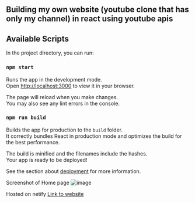 ## Building my own website (youtube clone that has only my channel) in react using youtube apis 

## Available Scripts

In the project directory, you can run:

### `npm start`

Runs the app in the development mode.\
Open [http://localhost:3000](http://localhost:3000) to view it in your browser.

The page will reload when you make changes.\
You may also see any lint errors in the console.


### `npm run build`

Builds the app for production to the `build` folder.\
It correctly bundles React in production mode and optimizes the build for the best performance.

The build is minified and the filenames include the hashes.\
Your app is ready to be deployed!

See the section about [deployment](https://facebook.github.io/create-react-app/docs/deployment) for more information.

Screenshot of Home page
![image](https://user-images.githubusercontent.com/80103384/166156918-ff3c6add-27cb-47f9-80db-6c87bdbb2133.png)

Hosted on netify
[Link to website](https://zippy-manatee-4d3b37.netlify.app/)
